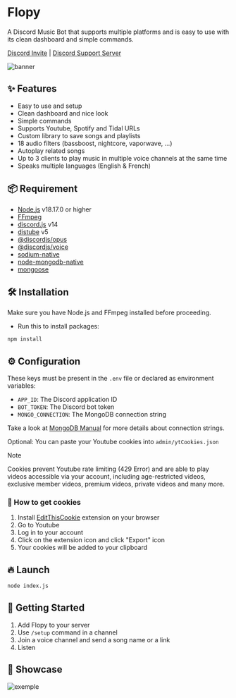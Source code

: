 # Flopy
A Discord Music Bot that supports multiple platforms and is easy to use with its clean dashboard and simple commands.

[Discord Invite](https://discord.com/api/oauth2/authorize?client_id=909205146863566858&permissions=3172352&scope=bot%20applications.commands) | [Discord Support Server](https://discord.gg/cEzzFUnYvb)

![banner](https://i.imgur.com/a084EZ1.jpg)

## ✨ Features
- Easy to use and setup
- Clean dashboard and nice look
- Simple commands
- Supports Youtube, Spotify and Tidal URLs
- Custom library to save songs and playlists
- 18 audio filters (bassboost, nightcore, vaporwave, ...)
- Autoplay related songs
- Up to 3 clients to play music in multiple voice channels at the same time
- Speaks multiple languages (English & French)

## 📦 Requirement
- [Node.js](https://nodejs.org) v18.17.0 or higher
- [FFmpeg](https://ffmpeg.org)
- [discord.js](https://discord.js.org) v14
- [distube](https://distube.js.org) v5
- [@discordjs/opus](https://github.com/discordjs/opus)
- [@discordjs/voice](https://github.com/discordjs/voice)
- [sodium-native](https://npmjs.com/package/sodium-native)
- [node-mongodb-native](https://github.com/mongodb/node-mongodb-native)
- [mongoose](https://github.com/Automattic/mongoose)

## 🛠️ Installation
Make sure you have Node.js and FFmpeg installed before proceeding.
- Run this to install packages:
```bash
npm install
```
## ⚙️ Configuration
These keys must be present in the `.env` file or declared as environment variables:
- `APP_ID`: The Discord application ID
- `BOT_TOKEN`: The Discord bot token
- `MONGO_CONNECTION`: The MongoDB connection string

Take a look at [MongoDB Manual](https://mongodb.com/docs/manual/reference/connection-string) for more details about connection strings.

Optional: You can paste your Youtube cookies into `admin/ytCookies.json`
> [!NOTE]
> Cookies prevent Youtube rate limiting (429 Error) and are able to play videos accessible via your account, including age-restricted videos, exclusive member videos, premium videos, private videos and many more.
### 🍪 How to get cookies
1. Install [EditThisCookie](https://editthiscookie.com) extension on your browser
2. Go to Youtube
3. Log in to your account
4. Click on the extension icon and click "Export" icon
5. Your cookies will be added to your clipboard
## 🔥 Launch
```bash
node index.js
```
## 🚀 Getting Started
1. Add Flopy to your server
2. Use `/setup` command in a channel
3. Join a voice channel and send a song name or a link
4. Listen

## 📸 Showcase
![exemple](https://i.imgur.com/R7N9vIn.jpg)

